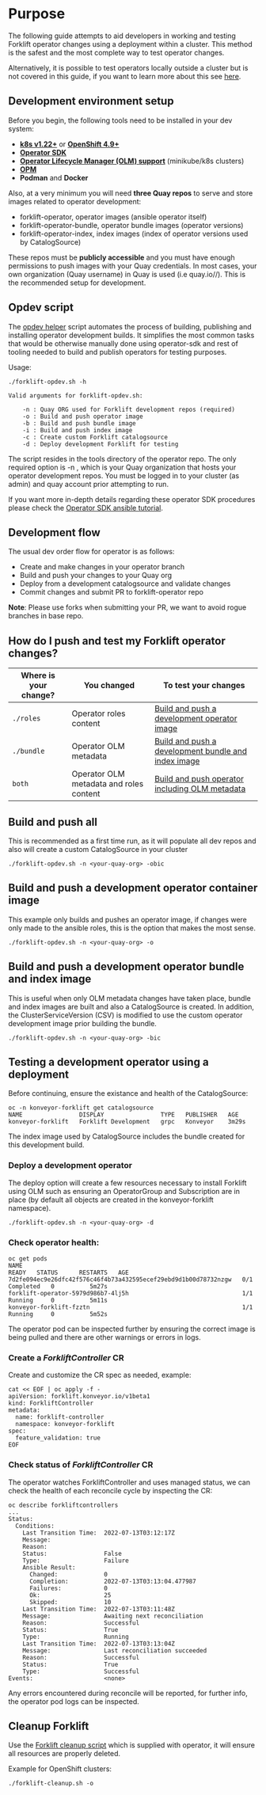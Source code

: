 # Purpose

The following guide attempts to aid developers in working and testing Forklift operator changes using a deployment within a cluster. This method is the safest and the most complete way to test operator changes.

Alternatively, it is possible to test operators locally outside a cluster but is not covered in this guide, if you want to learn more about this see [here](https://sdk.operatorframework.io/docs/building-operators/ansible/tutorial/#1-run-locally-outside-the-cluster).

## Development environment setup

Before you begin, the following tools need to be installed in your dev system:

* [__k8s v1.22+__](https://kubernetes.io/) or [__OpenShift 4.9+__](https://www.openshift.com/)
* [__Operator SDK__](https://sdk.operatorframework.io/docs/installation/)
* [__Operator Lifecycle Manager (OLM) support__](https://olm.operatorframework.io/) (minikube/k8s clusters)
* [__OPM__](https://github.com/operator-framework/operator-registry/)
* __Podman__ and __Docker__

Also, at a very minimum you will need **three Quay repos** to serve and store images related to operator development:

* forklift-operator, operator images (ansible operator itself)
* forklift-operator-bundle, operator bundle images (operator versions)
* forklift-operator-index, index images (index of operator versions used by CatalogSource)

These repos must be **publicly accessible** and you must have enough permissions to push images with your Quay credentials. In most cases, your own organization (Quay username) in Quay is used (i.e quay.io/<username>/<repo-name>). This is the recommended setup for development.

## Opdev script

The [opdev helper](../tools/forklift-opdev.sh) script automates the process of building, publishing and installing operator development builds. It simplifies the most common tasks that would be otherwise manually done using operator-sdk and rest of tooling needed to build and publish operators for testing purposes.

Usage:

```
./forklift-opdev.sh -h

Valid arguments for forklift-opdev.sh:

	-n : Quay ORG used for Forklift development repos (required)
	-o : Build and push operator image
	-b : Build and push bundle image
	-i : Build and push index image
	-c : Create custom Forklift catalogsource
	-d : Deploy development Forklift for testing

```

The script resides in the tools directory of the operator repo. The only required option is -n , which is your Quay organization that hosts your operator development repos. You must be logged in to your cluster (as admin) and quay account prior attempting to run.

If you want more in-depth details regarding these operator SDK procedures please check the [Operator SDK ansible tutorial](https://sdk.operatorframework.io/docs/building-operators/ansible/tutorial/).

## Development flow

The usual dev order flow for operator is as follows:

* Create and make changes in your operator branch
* Build and push your changes to your Quay org
* Deploy from a development catalogsource and validate changes
* Commit changes and submit PR to forklift-operator repo

**Note**: Please use forks when submitting your PR, we want to avoid rogue branches in base repo.

## How do I push and test my Forklift operator changes?

|Where is your change?|You changed|To test your changes|
|---|---|---|
|`./roles`| Operator roles content |[Build and push a development operator image](#build-and-push-a-development-operator-container-image) |
|`./bundle`| Operator OLM metadata | [Build and push a development bundle and index image](#build-and-push-a-development-operator-bundle-and-index-image) |
|`both` | Operator OLM metadata and roles content | [Build and push operator including OLM metadata](#build-and-push-all)

## Build and push all

This is recommended as a first time run, as it will populate all dev repos and also will create a custom CatalogSource in your cluster

```
./forklift-opdev.sh -n <your-quay-org> -obic
```

## Build and push a development operator container image

This example only builds and pushes an operator image, if changes were only made to the ansible roles, this is the option that makes the most sense.

```
./forklift-opdev.sh -n <your-quay-org> -o
```

## Build and push a development operator bundle and index image

This is useful when only OLM metadata changes have taken place, bundle and index images are built and also a CatalogSource is created. In addition, the ClusterServiceVersion (CSV) is modified to use the custom operator development image prior building the bundle.

```
./forklift-opdev.sh -n <your-quay-org> -bic
```

## Testing a development operator using a deployment

Before continuing, ensure the existance and health of the CatalogSource:

```
oc -n konveyor-forklift get catalogsource
NAME                DISPLAY                TYPE   PUBLISHER   AGE
konveyor-forklift   Forklift Development   grpc   Konveyor    3m29s
```

The index image used by CatalogSource includes the bundle created for this development build.

### Deploy a development operator

The deploy option will create a few resources necessary to install Forklift using OLM such as ensuring an OperatorGroup and Subscription are in place (by default all objects are created in the konveyor-forklift namespace).

```
./forklift-opdev.sh -n <your-quay-org> -d
```

### Check operator health:

```
oc get pods
NAME                                                              READY   STATUS      RESTARTS   AGE
7d2fe094ec9e26dfc42f576c46f4b73a432595ecef29ebd9d1b00d78732nzgw   0/1     Completed   0          5m27s
forklift-operator-5979d986b7-4lj5h                                1/1     Running     0          5m11s
konveyor-forklift-fzztn                                           1/1     Running     0          5m52s
```

The operator pod can be inspected further by ensuring the correct image is being pulled and there are other warnings or errors in logs.

### Create a _ForkliftController_ CR

Create and customize the CR spec as needed, example:

```
cat << EOF | oc apply -f -
apiVersion: forklift.konveyor.io/v1beta1
kind: ForkliftController
metadata:
  name: forklift-controller
  namespace: konveyor-forklift
spec:
  feature_validation: true
EOF
```

### Check status of _ForkliftController_ CR

The operator watches ForkliftController and uses managed status, we can check the health of each reconcile cycle by inspecting the CR:

```
oc describe forkliftcontrollers
...
Status:
  Conditions:
    Last Transition Time:  2022-07-13T03:12:17Z
    Message:               
    Reason:                
    Status:                False
    Type:                  Failure
    Ansible Result:
      Changed:             0
      Completion:          2022-07-13T03:13:04.477987
      Failures:            0
      Ok:                  25
      Skipped:             10
    Last Transition Time:  2022-07-13T03:11:48Z
    Message:               Awaiting next reconciliation
    Reason:                Successful
    Status:                True
    Type:                  Running
    Last Transition Time:  2022-07-13T03:13:04Z
    Message:               Last reconciliation succeeded
    Reason:                Successful
    Status:                True
    Type:                  Successful
Events:                    <none>
```

Any errors encountered during reconcile will be reported, for further info, the operator pod logs can be inspected.

## Cleanup Forklift

Use the [Forklift cleanup script](../tools/forklift-cleanup.sh) which is supplied with operator, it will ensure all resources are properly deleted.

Example for OpenShift clusters:

```
./forklift-cleanup.sh -o
```
